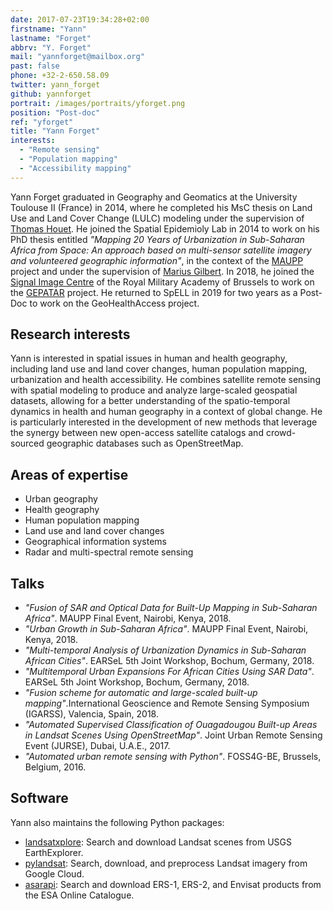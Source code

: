 ```yaml
---
date: 2017-07-23T19:34:28+02:00
firstname: "Yann"
lastname: "Forget"
abbrv: "Y. Forget"
mail: "yannforget@mailbox.org"
past: false
phone: +32-2-650.58.09
twitter: yann_forget
github: yannforget
portrait: /images/portraits/yforget.png
position: "Post-doc"
ref: "yforget"
title: "Yann Forget"
interests:
  - "Remote sensing"
  - "Population mapping"
  - "Accessibility mapping"
---
```


Yann Forget graduated in Geography and Geomatics at the University Toulouse II (France) in 2014, where he completed his MsC thesis on Land Use and Land Cover Change (LULC) modeling under the supervision of [Thomas Houet](https://perso.univ-rennes2.fr/en/thomas.houet). He joined the Spatial Epidemioly Lab in 2014 to work on his PhD thesis entitled *"Mapping 20 Years of Urbanization in Sub-Saharan Africa from Space: An approach based on multi-sensor satellite imagery and volunteered geographic information"*, in the context of the [MAUPP](https://maupp.ulb.ac.be/) project and under the supervision of [Marius Gilbert](https://spell.ulb.be/person/marius-gilbert/). In 2018, he joined the [Signal Image Centre](http://www.sic.rma.ac.be/) of the Royal Military Academy of Brussels to work on the [GEPATAR](http://gepatar.kikirpa.be/about.html) project. He returned to SpELL in 2019 for two years as a Post-Doc to work on the GeoHealthAccess project.

## Research interests

Yann is interested in spatial issues in human and health geography, including land use and land cover changes, human population mapping, urbanization and health accessibility. He combines satellite remote sensing with spatial modeling to produce and analyze large-scaled geospatial datasets, allowing for a better understanding of the spatio-temporal dynamics in health and human geography in a context of global change. He is particularly interested in the development of new methods that leverage the synergy between new open-access satellite catalogs and crowd-sourced geographic databases such as OpenStreetMap.

## Areas of expertise

* Urban geography
* Health geography
* Human population mapping
* Land use and land cover changes
* Geographical information systems
* Radar and multi-spectral remote sensing

## Talks

* *"Fusion of SAR and Optical Data for Built-Up Mapping in Sub-Saharan Africa"*. MAUPP Final Event, Nairobi, Kenya, 2018.
* *"Urban Growth in Sub-Saharan Africa"*. MAUPP Final Event, Nairobi, Kenya, 2018.
* *"Multi-temporal Analysis of Urbanization Dynamics in Sub-Saharan African Cities"*. EARSeL 5th Joint Workshop, Bochum, Germany, 2018.
* *"Multitemporal Urban Expansions For African Cities Using SAR Data"*. EARSeL 5th Joint Workshop, Bochum, Germany, 2018.
* *"Fusion scheme for automatic and large-scaled built-up mapping"*.International Geoscience and Remote Sensing Symposium (IGARSS), Valencia, Spain, 2018.
* *"Automated Supervised Classification of Ouagadougou Built-up Areas in Landsat Scenes Using OpenStreetMap"*. Joint Urban Remote Sensing Event (JURSE), Dubai, U.A.E., 2017.
* *"Automated urban remote sensing with Python"*. FOSS4G-BE, Brussels, Belgium, 2016.

## Software

Yann also maintains the following Python packages:

* [landsatxplore](https://github.com/yannforget/landsatxplore):  Search and download Landsat scenes from USGS EarthExplorer.
* [pylandsat](https://github.com/yannforget/pylandsat): Search, download, and preprocess Landsat imagery from Google Cloud.
* [asarapi](https://github.com/yannforget/asarapi): Search and download ERS-1, ERS-2, and Envisat products from the ESA Online Catalogue.
